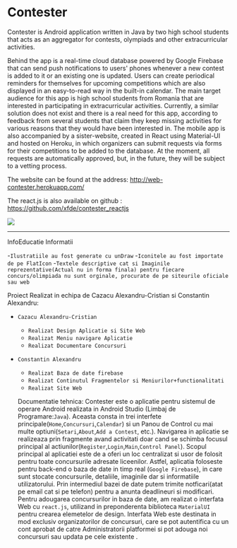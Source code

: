 # Contester
Contester is Android application written in Java by two high school students that acts as an aggregator for contests, olympiads and other extracurricular activities.

  Behind the app is a real-time cloud database powered by Google Firebase that can send push notifications to users' phones whenever a new contest is added to it or an existing one is updated. Users can create periodical reminders for themselves for upcoming competitions which are also displayed in an easy-to-read way in the built-in calendar. 
  The main target audience for this app is high school students from Romania that are interested in participating in extracurricular activities. Currently, a similar solution does not exist and there is a real need for this app, according to feedback from several students that claim they keep missing activities for various reasons that they would have been interested in.
  The mobile app is also accompanied by a sister-website, created in React using Material-UI and hosted on Heroku, in which organizers can submit requests via forms for their competitions to be added to the database. At the moment, all requests are automatically approved, but, in the future, they will be subject to a vetting process.


The website can be found at the address: <link>http://web-contester.herokuapp.com/<link>

The react.js is also available on github : https://github.com/xfde/contester_reactjs







![](https://firebasestorage.googleapis.com/v0/b/contester-6c94d.appspot.com/o/images%2Frecord.gif?alt=media&token=b5d3a633-1596-4171-8e06-d4baf1d1c373)








-----------------------------
InfoEducatie Informatii

-```Ilustratiile au fost generate cu unDraw```
-```Iconitele au fost importate de pe FlatIcon```
-```Textele descriptive cat si Imaginile reprezentative(Actual nu in forma finala) pentru fiecare concurs/olimpiada nu sunt orginale, procurate de pe siteurile oficiale sau web```


Proiect Realizat in echipa de Cazacu Alexandru-Cristian si Constantin Alexandru:
* `Cazacu Alexandru-Cristian`
  * `Realizat Design Aplicatie si Site Web`
  * `Realizat Meniu navigare Aplicatie`
  * `Realizat Documentare Concursuri`
  
 
* `Constantin Alexandru`
  * `Realizat Baza de date firebase`
  * `Realizat Continutul Fragmentelor si Meniurilor+functionalitati`
  * `Realizat Site Web`
  
  Documentatie tehnica:
  Contester este o aplicatie pentru sistemul de operare Android realizata in Android Studio (Limbaj de Programare:```Java```). Aceasta consta in trei interfete principale(```Home```,```Concursuri```,```Calendar```) si un Panou de Control cu mai multe optiuni(```Setari```,```About```,```Add a Contest```, etc.). Navigarea in aplicatie se realizeaza prin fragmente avand activitati doar cand se schimba focusul principal al actiunilor(```Register```,```Login```,```Main```,```Control Panel```). Scopul principal al aplicatiei este de a oferi un loc centralizat si usor de folosit pentru toate concursurile adresate liceenilor. Astfel, aplicatia foloseste pentru back-end o baza de date in timp real (```Google Firebase```), in care sunt stocate concursurile, detaliile, imaginile dar si informatiile utilizatorului. Prin intermediul bazei de date putem trimite notficari(atat pe email cat si pe telefon) pentru a anunta deadlineuri si modificari. Pentru adougarea concursurilor in baza de date, am realizat o interfata Web cu ```react.js```, utilizand in preponderenta biblioteca ```MaterialUI``` pentru crearea elemetelor de design. Interfata Web este destinata in mod exclusiv organizatorilor de concursuri, care se pot autentifica cu un cont aprobat de catre Administratorii platformei si pot adouga noi concursuri sau updata pe cele existente .
